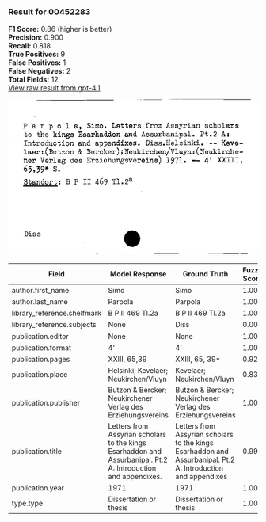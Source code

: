### Result for 00452283
**F1 Score:** 0.86 (higher is better)<br>**Precision:** 0.900<br>**Recall:** 0.818<br>**True Positives:** 9<br>**False Positives:** 1<br>**False Negatives:** 2<br>**Total Fields:** 12<br>[View raw result from gpt-4.1](https://github.com/RISE-UNIBAS/humanities_data_benchmark/blob/main/results/2025-10-01/T0160/request_T0160_00452283.json)

<img src="https://github.com/RISE-UNIBAS/humanities_data_benchmark/blob/main/benchmarks/zettelkatalog/images/00452283.jpg?raw=true" alt="00452283" width="600px">

| Field | Model Response | Ground Truth | Fuzzy Score | Match |
|-------|----------------|--------------|-------------|-------|
| author.first_name | Simo | Simo | 1.000 | ✅ |
| author.last_name | Parpola | Parpola | 1.000 | ✅ |
| library_reference.shelfmark | B P II 469 Tl.2a | B P II 469 Tl.2a | 1.000 | ✅ |
| library_reference.subjects | None | Diss | 0.000 | ❌ |
| publication.editor | None | None | 1.000 | ✅ |
| publication.format | 4' | 4' | 1.000 | ✅ |
| publication.pages | XXIII, 65,39 | XXIII, 65, 39* | 0.923 | ✅ |
| publication.place | Helsinki; Kevelaer; Neukirchen/Vluyn | Kevelaer; Neukirchen/Vluyn | 0.839 | ❌ |
| publication.publisher | Butzon & Bercker; Neukirchener Verlag des Erziehungsvereins | Butzon & Bercker; Neukirchener Verlag des Erziehungsvereins | 1.000 | ✅ |
| publication.title | Letters from Assyrian scholars to the kings Esarhaddon and Assurbanipal. Pt.2 A: Introduction and appendixes. | Letters from Assyrian scholars to the kings Esarhaddon and Assurbanipal. Pt.2 A: Introduction and appendixes | 0.995 | ✅ |
| publication.year | 1971 | 1971 | 1.000 | ✅ |
| type.type | Dissertation or thesis | Dissertation or thesis | 1.000 | ✅ |
